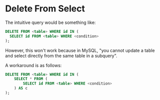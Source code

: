 # Delete From Select

The intuitive query would be something like:

```sql
DELETE FROM <table> WHERE id IN (
  SELECT id FROM <table> WHERE <condition>
);
```

However, this won't work because in MySQL, "you cannot update a table and select directly from the same table in a subquery".

A workaround is as follows:

```sql
DELETE FROM <table> WHERE id IN (
    SELECT * FROM (
        SELECT id FROM <table> WHERE <condition>
    ) AS c
);
```
